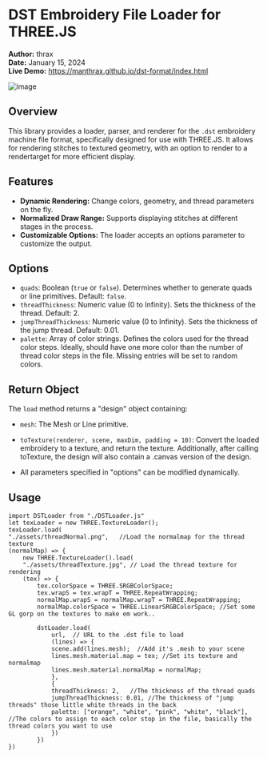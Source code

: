 # DST Embroidery File Loader for THREE.JS

**Author:** thrax  
**Date:** January 15, 2024  
**Live Demo:** https://manthrax.github.io/dst-format/index.html


![image](https://github.com/manthrax/dst-format/assets/350247/10d3346a-1436-4ec4-99d0-6cd1ba484b50)

## Overview

This library provides a loader, parser, and renderer for the `.dst` embroidery machine file format, specifically designed for use with THREE.JS. It allows for rendering stitches to textured geometry, with an option to render to a rendertarget for more efficient display.

## Features

- **Dynamic Rendering:** Change colors, geometry, and thread parameters on the fly.
- **Normalized Draw Range:** Supports displaying stitches at different stages in the process.
- **Customizable Options:** The loader accepts an options parameter to customize the output.

## Options

- `quads`: Boolean (`true` or `false`). Determines whether to generate quads or line primitives. Default: `false`.
- `threadThickness`: Numeric value (0 to Infinity). Sets the thickness of the thread. Default: 2.
- `jumpThreadThickness`: Numeric value (0 to Infinity). Sets the thickness of the jump thread. Default: 0.01.
- `palette`: Array of color strings. Defines the colors used for the thread color steps. Ideally, should have one more color than the number of thread color steps in the file. Missing entries will be set to random colors.

## Return Object

The `load` method returns a "design" object containing:

- `mesh`: The Mesh or Line primitive.
- `toTexture(renderer, scene, maxDim, padding = 10)`: Convert the loaded embroidery to a texture, and return the texture.
    Additionally, after calling toTexture, the design will also contain a .canvas
    version of the design.
      
- All parameters specified in "options" can be modified dynamically.


## Usage
    import DSTLoader from "./DSTLoader.js"
    let texLoader = new THREE.TextureLoader();
    texLoader.load(
    "./assets/threadNormal.png",   //Load the normalmap for the thread texture
    (normalMap) => {
        new THREE.TextureLoader().load(
        "./assets/threadTexture.jpg", // Load the thread texture for rendering
        (tex) => {
            tex.colorSpace = THREE.SRGBColorSpace;
            tex.wrapS = tex.wrapT = THREE.RepeatWrapping;
            normalMap.wrapS = normalMap.wrapT = THREE.RepeatWrapping;
            normalMap.colorSpace = THREE.LinearSRGBColorSpace; //Set some GL gorp on the textures to make em work..
    
            dstLoader.load(
                url,  // URL to the .dst file to load
                (lines) => {
                scene.add(lines.mesh);  //Add it's .mesh to your scene
                lines.mesh.material.map = tex; //Set its texture and normalmap
                lines.mesh.material.normalMap = normalMap;
                },
                {
                threadThickness: 2,   //The thickness of the thread quads
                jumpThreadThickness: 0.01, //The thickness of "jump threads" those little white threads in the back
                palette: ["orange", "white", "pink", "white", "black"], //The colors to assign to each color stop in the file, basically the thread colors you want to use
                })
            })
    })


            
